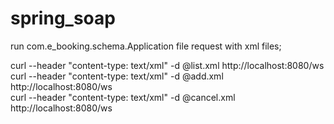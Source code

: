 # spring_soap

run com.e_booking.schema.Application file
request with xml files;

curl --header "content-type: text/xml" -d @list.xml http://localhost:8080/ws <br/>
curl --header "content-type: text/xml" -d @add.xml http://localhost:8080/ws <br/>
curl --header "content-type: text/xml" -d @cancel.xml http://localhost:8080/ws <br/>
